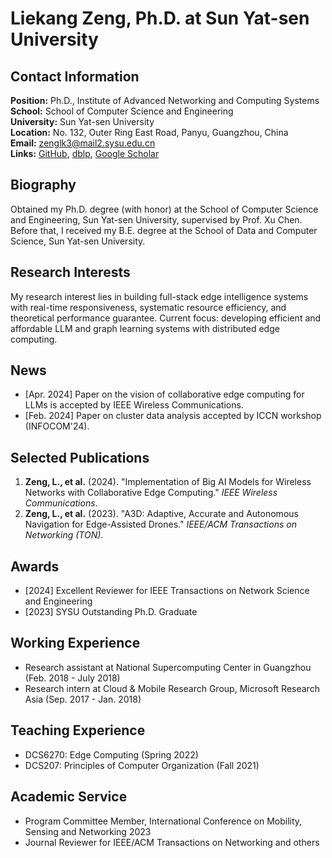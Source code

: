 # Liekang Zeng, Ph.D. at Sun Yat-sen University

## Contact Information
**Position:** Ph.D., Institute of Advanced Networking and Computing Systems  
**School:** School of Computer Science and Engineering  
**University:** Sun Yat-sen University  
**Location:** No. 132, Outer Ring East Road, Panyu, Guangzhou, China  
**Email:** [zenglk3@mail2.sysu.edu.cn](mailto:zenglk3@mail2.sysu.edu.cn)  
**Links:** [GitHub](https://github.com/acomze), [dblp](https://dblp.uni-trier.de/pid/241/6945.html), [Google Scholar](https://scholar.google.com/citations?user=QWWa_bAAAAAJ&hl=zh-CN)

## Biography
Obtained my Ph.D. degree (with honor) at the School of Computer Science and Engineering, Sun Yat-sen University, supervised by Prof. Xu Chen. Before that, I received my B.E. degree at the School of Data and Computer Science, Sun Yat-sen University.

## Research Interests
My research interest lies in building full-stack edge intelligence systems with real-time responsiveness, systematic resource efficiency, and theoretical performance guarantee. Current focus: developing efficient and affordable LLM and graph learning systems with distributed edge computing.

## News
- [Apr. 2024] Paper on the vision of collaborative edge computing for LLMs is accepted by IEEE Wireless Communications.
- [Feb. 2024] Paper on cluster data analysis accepted by ICCN workshop (INFOCOM'24).

## Selected Publications
1. **Zeng, L., et al.** (2024). "Implementation of Big AI Models for Wireless Networks with Collaborative Edge Computing." _IEEE Wireless Communications_.
2. **Zeng, L., et al.** (2023). "A3D: Adaptive, Accurate and Autonomous Navigation for Edge-Assisted Drones." _IEEE/ACM Transactions on Networking (TON)_.

## Awards
- [2024] Excellent Reviewer for IEEE Transactions on Network Science and Engineering
- [2023] SYSU Outstanding Ph.D. Graduate

## Working Experience
- Research assistant at National Supercomputing Center in Guangzhou (Feb. 2018 - July 2018)
- Research intern at Cloud & Mobile Research Group, Microsoft Research Asia (Sep. 2017 - Jan. 2018)

## Teaching Experience
- DCS6270: Edge Computing (Spring 2022)
- DCS207: Principles of Computer Organization (Fall 2021)

## Academic Service
- Program Committee Member, International Conference on Mobility, Sensing and Networking 2023
- Journal Reviewer for IEEE/ACM Transactions on Networking and others
